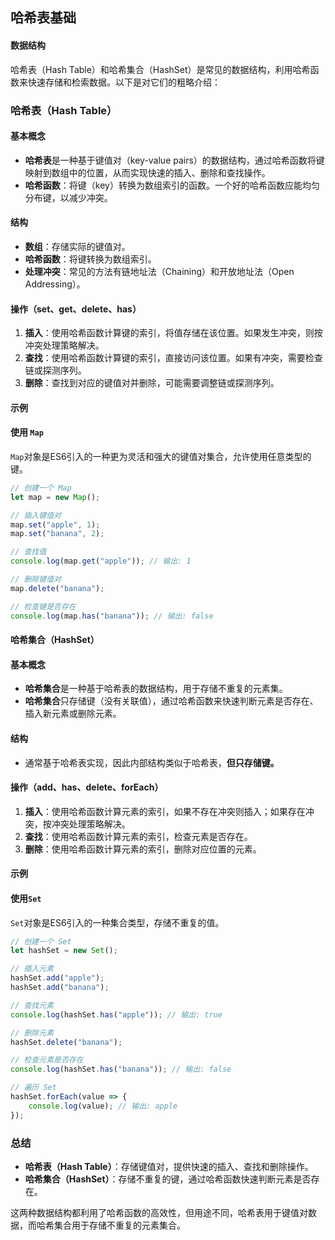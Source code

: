 ## 哈希表基础

#### 数据结构

哈希表（Hash Table）和哈希集合（HashSet）是常见的数据结构，利用哈希函数来快速存储和检索数据。以下是对它们的粗略介绍：

### 哈希表（Hash Table）

#### 基本概念
- **哈希表**是一种基于键值对（key-value pairs）的数据结构，通过哈希函数将键映射到数组中的位置，从而实现快速的插入、删除和查找操作。
- **哈希函数**：将键（key）转换为数组索引的函数。一个好的哈希函数应能均匀分布键，以减少冲突。

#### 结构
- **数组**：存储实际的键值对。
- **哈希函数**：将键转换为数组索引。
- **处理冲突**：常见的方法有链地址法（Chaining）和开放地址法（Open Addressing）。

#### 操作（set、get、delete、has）
1. **插入**：使用哈希函数计算键的索引，将值存储在该位置。如果发生冲突，则按冲突处理策略解决。
2. **查找**：使用哈希函数计算键的索引，直接访问该位置。如果有冲突，需要检查链或探测序列。
3. **删除**：查找到对应的键值对并删除，可能需要调整链或探测序列。

#### 示例

#### 使用 `Map`

`Map`对象是ES6引入的一种更为灵活和强大的键值对集合，允许使用任意类型的键。

```js
// 创建一个 Map
let map = new Map();

// 插入键值对
map.set("apple", 1);
map.set("banana", 2);

// 查找值
console.log(map.get("apple")); // 输出: 1

// 删除键值对
map.delete("banana");

// 检查键是否存在
console.log(map.has("banana")); // 输出: false
```

#### 哈希集合（HashSet）

#### 基本概念
- **哈希集合**是一种基于哈希表的数据结构，用于存储不重复的元素集。
- **哈希集合**只存储键（没有关联值），通过哈希函数来快速判断元素是否存在、插入新元素或删除元素。

#### 结构
- 通常基于哈希表实现，因此内部结构类似于哈希表，**但只存储键。**

#### 操作（add、has、delete、forEach）
1. **插入**：使用哈希函数计算元素的索引，如果不存在冲突则插入；如果存在冲突，按冲突处理策略解决。
2. **查找**：使用哈希函数计算元素的索引，检查元素是否存在。
3. **删除**：使用哈希函数计算元素的索引，删除对应位置的元素。

#### 示例

#### 使用`Set`

`Set`对象是ES6引入的一种集合类型，存储不重复的值。

```js
// 创建一个 Set
let hashSet = new Set();

// 插入元素
hashSet.add("apple");
hashSet.add("banana");

// 查找元素
console.log(hashSet.has("apple")); // 输出: true

// 删除元素
hashSet.delete("banana");

// 检查元素是否存在
console.log(hashSet.has("banana")); // 输出: false

// 遍历 Set
hashSet.forEach(value => {
    console.log(value); // 输出: apple
});
```

### 总结
- **哈希表（Hash Table）**：存储键值对，提供快速的插入、查找和删除操作。
- **哈希集合（HashSet）**：存储不重复的键，通过哈希函数快速判断元素是否存在。

这两种数据结构都利用了哈希函数的高效性，但用途不同，哈希表用于键值对数据，而哈希集合用于存储不重复的元素集合。